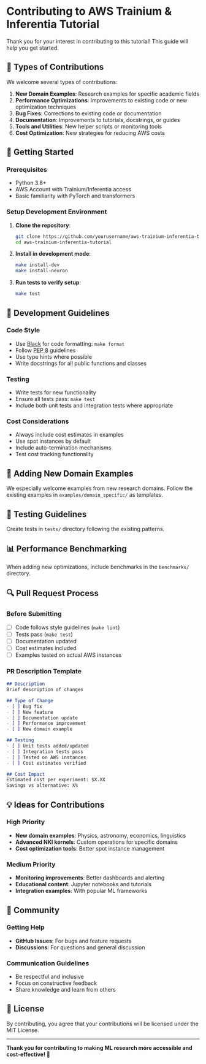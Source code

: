 # Contributing to AWS Trainium & Inferentia Tutorial

Thank you for your interest in contributing to this tutorial! This guide will help you get started.

## 🎯 Types of Contributions

We welcome several types of contributions:

1. **New Domain Examples**: Research examples for specific academic fields
2. **Performance Optimizations**: Improvements to existing code or new optimization techniques
3. **Bug Fixes**: Corrections to existing code or documentation
4. **Documentation**: Improvements to tutorials, docstrings, or guides
5. **Tools and Utilities**: New helper scripts or monitoring tools
6. **Cost Optimization**: New strategies for reducing AWS costs

## 🚀 Getting Started

### Prerequisites

- Python 3.8+ 
- AWS Account with Trainium/Inferentia access
- Basic familiarity with PyTorch and transformers

### Setup Development Environment

1. **Clone the repository**:
   ```bash
   git clone https://github.com/yourusername/aws-trainium-inferentia-tutorial
   cd aws-trainium-inferentia-tutorial
   ```

2. **Install in development mode**:
   ```bash
   make install-dev
   make install-neuron
   ```

3. **Run tests to verify setup**:
   ```bash
   make test
   ```

## 📝 Development Guidelines

### Code Style

- Use [Black](https://black.readthedocs.io/) for code formatting: `make format`
- Follow [PEP 8](https://pep8.org/) guidelines
- Use type hints where possible
- Write docstrings for all public functions and classes

### Testing

- Write tests for new functionality
- Ensure all tests pass: `make test`
- Include both unit tests and integration tests where appropriate

### Cost Considerations

- Always include cost estimates in examples
- Use spot instances by default
- Include auto-termination mechanisms
- Test cost tracking functionality

## 🔬 Adding New Domain Examples

We especially welcome examples from new research domains. Follow the existing examples in `examples/domain_specific/` as templates.

## 🧪 Testing Guidelines

Create tests in `tests/` directory following the existing patterns.

## 📊 Performance Benchmarking

When adding new optimizations, include benchmarks in the `benchmarks/` directory.

## 🔍 Pull Request Process

### Before Submitting

- [ ] Code follows style guidelines (`make lint`)
- [ ] Tests pass (`make test`)
- [ ] Documentation updated
- [ ] Cost estimates included
- [ ] Examples tested on actual AWS instances

### PR Description Template

```markdown
## Description
Brief description of changes

## Type of Change
- [ ] Bug fix
- [ ] New feature
- [ ] Documentation update
- [ ] Performance improvement
- [ ] New domain example

## Testing
- [ ] Unit tests added/updated
- [ ] Integration tests pass
- [ ] Tested on AWS instances
- [ ] Cost estimates verified

## Cost Impact
Estimated cost per experiment: $X.XX
Savings vs alternative: X%
```

## 💡 Ideas for Contributions

### High Priority
- **New domain examples**: Physics, astronomy, economics, linguistics
- **Advanced NKI kernels**: Custom operations for specific domains
- **Cost optimization tools**: Better spot instance management

### Medium Priority  
- **Monitoring improvements**: Better dashboards and alerting
- **Educational content**: Jupyter notebooks and tutorials
- **Integration examples**: With popular ML frameworks

## 🤝 Community

### Getting Help

- **GitHub Issues**: For bugs and feature requests
- **Discussions**: For questions and general discussion

### Communication Guidelines

- Be respectful and inclusive
- Focus on constructive feedback
- Share knowledge and learn from others

## 📄 License

By contributing, you agree that your contributions will be licensed under the MIT License.

---

**Thank you for contributing to making ML research more accessible and cost-effective! 🚀**